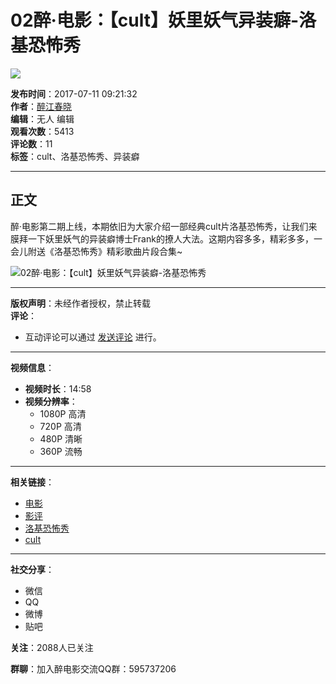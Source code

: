 # 02醉·电影：【cult】妖里妖气异装癖-洛基恐怖秀

![](//i2.hdslb.com/bfs/archive/cf8cf73a3793153edf296175b11e0b6931976129.jpg@100w_100h_1c.webp)

**发布时间**：2017-07-11 09:21:32  
**作者**：[醉江春晓](//space.bilibili.com/16900660)  
**编辑**：无人 编辑  
**观看次数**：5413  
**评论数**：11  
**标签**：cult、洛基恐怖秀、异装癖

---

## 正文

醉·电影第二期上线，本期依旧为大家介绍一部经典cult片洛基恐怖秀，让我们来膜拜一下妖里妖气的异装癖博士Frank的撩人大法。这期内容多多，精彩多多，一会儿附送《洛基恐怖秀》精彩歌曲片段合集~

![02醉·电影：【cult】妖里妖气异装癖-洛基恐怖秀](//i2.hdslb.com/bfs/archive/cf8cf73a3793153edf296175b11e0b6931976129.jpg@518w_290h_1c_!web-video-share-cover.webp)

---

**版权声明**：未经作者授权，禁止转载  
**评论**：  
- 互动评论可以通过 [发送评论](javascript:void(0);) 进行。

---

**视频信息**：  
- **视频时长**：14:58  
- **视频分辨率**：
  - 1080P 高清
  - 720P 高清
  - 480P 清晰
  - 360P 流畅

--- 

**相关链接**：  
- [电影](//search.bilibili.com/all?keyword=%E7%94%B5%E5%BD%B1&from_source=video_tag)  
- [影评](//search.bilibili.com/all?keyword=%E5%BD%B1%E8%AF%84&from_source=video_tag)  
- [洛基恐怖秀](//search.bilibili.com/all?keyword=%E6%B4%9B%E5%9F%BA%E6%81%90%E6%80%96%E7%A7%80&from_source=video_tag)  
- [cult](//search.bilibili.com/all?keyword=cult&from_source=video_tag)  

---

**社交分享**：
- 微信
- QQ
- 微博
- 贴吧

**关注**：2088人已关注  

**群聊**：加入醉电影交流QQ群：595737206